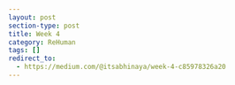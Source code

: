```yaml
---
layout: post
section-type: post
title: Week 4
category: ReHuman	
tags: []
redirect_to:
  - https://medium.com/@itsabhinaya/week-4-c85978326a20
---
```

